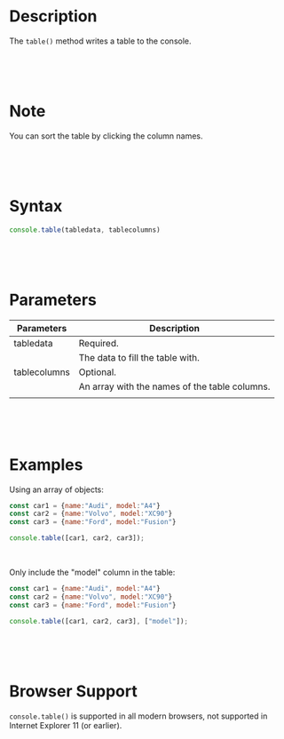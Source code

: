 # Description

The `table()` method writes a table to the console.

&nbsp;

&nbsp;

# Note

You can sort the table by clicking the column names.

&nbsp;

&nbsp;

# Syntax

```js
console.table(tabledata, tablecolumns)
```

&nbsp;

&nbsp;

# Parameters

| Parameters | Description                          |
| ---------- | ------------------------------------ |
| tabledata	|Required.
||The data to fill the table with.
|tablecolumns	|Optional.
||An array with the names of the table columns. |
|            |                                      |

&nbsp;

&nbsp;

# Examples

Using an array of objects:

```js
const car1 = {name:"Audi", model:"A4"}
const car2 = {name:"Volvo", model:"XC90"}
const car3 = {name:"Ford", model:"Fusion"}

console.table([car1, car2, car3]);
```

&nbsp;

Only include the "model" column in the table:

```js
const car1 = {name:"Audi", model:"A4"}
const car2 = {name:"Volvo", model:"XC90"}
const car3 = {name:"Ford", model:"Fusion"}

console.table([car1, car2, car3], ["model"]);
```

&nbsp;

&nbsp;

# Browser Support

`console.table()` is supported in all modern browsers, not supported in Internet Explorer 11 (or earlier).
